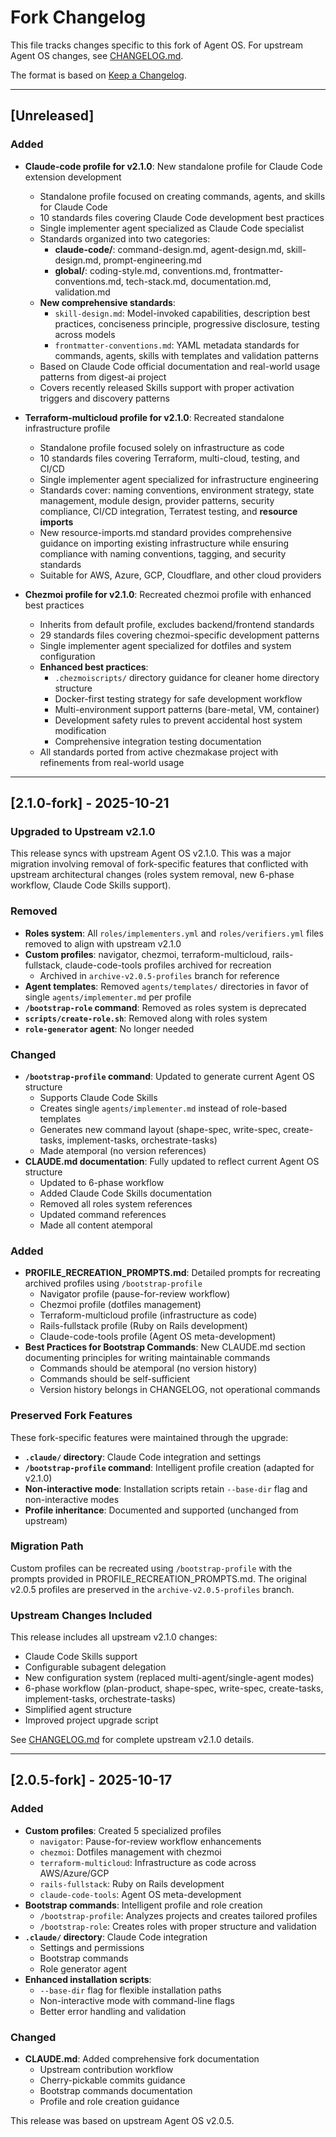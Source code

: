 # Fork Changelog

This file tracks changes specific to this fork of Agent OS. For upstream Agent OS changes, see [CHANGELOG.md](./CHANGELOG.md).

The format is based on [Keep a Changelog](https://keepachangelog.com/en/1.0.0/).

---

## [Unreleased]

### Added

- **Claude-code profile for v2.1.0**: New standalone profile for Claude Code extension development
  - Standalone profile focused on creating commands, agents, and skills for Claude Code
  - 10 standards files covering Claude Code development best practices
  - Single implementer agent specialized as Claude Code specialist
  - Standards organized into two categories:
    - **claude-code/**: command-design.md, agent-design.md, skill-design.md, prompt-engineering.md
    - **global/**: coding-style.md, conventions.md, frontmatter-conventions.md, tech-stack.md, documentation.md, validation.md
  - **New comprehensive standards**:
    - `skill-design.md`: Model-invoked capabilities, description best practices, conciseness principle, progressive disclosure, testing across models
    - `frontmatter-conventions.md`: YAML metadata standards for commands, agents, skills with templates and validation patterns
  - Based on Claude Code official documentation and real-world usage patterns from digest-ai project
  - Covers recently released Skills support with proper activation triggers and discovery patterns

- **Terraform-multicloud profile for v2.1.0**: Recreated standalone infrastructure profile
  - Standalone profile focused solely on infrastructure as code
  - 10 standards files covering Terraform, multi-cloud, testing, and CI/CD
  - Single implementer agent specialized for infrastructure engineering
  - Standards cover: naming conventions, environment strategy, state management, module design, provider patterns, security compliance, CI/CD integration, Terratest testing, and **resource imports**
  - New resource-imports.md standard provides comprehensive guidance on importing existing infrastructure while ensuring compliance with naming conventions, tagging, and security standards
  - Suitable for AWS, Azure, GCP, Cloudflare, and other cloud providers

- **Chezmoi profile for v2.1.0**: Recreated chezmoi profile with enhanced best practices
  - Inherits from default profile, excludes backend/frontend standards
  - 29 standards files covering chezmoi-specific development patterns
  - Single implementer agent specialized for dotfiles and system configuration
  - **Enhanced best practices**:
    - `.chezmoiscripts/` directory guidance for cleaner home directory structure
    - Docker-first testing strategy for safe development workflow
    - Multi-environment support patterns (bare-metal, VM, container)
    - Development safety rules to prevent accidental host system modification
    - Comprehensive integration testing documentation
  - All standards ported from active chezmakase project with refinements from real-world usage

---

## [2.1.0-fork] - 2025-10-21

### Upgraded to Upstream v2.1.0

This release syncs with upstream Agent OS v2.1.0. This was a major migration involving removal of fork-specific features that conflicted with upstream architectural changes (roles system removal, new 6-phase workflow, Claude Code Skills support).

### Removed

- **Roles system**: All `roles/implementers.yml` and `roles/verifiers.yml` files removed to align with upstream v2.1.0
- **Custom profiles**: navigator, chezmoi, terraform-multicloud, rails-fullstack, claude-code-tools profiles archived for recreation
  - Archived in `archive-v2.0.5-profiles` branch for reference
- **Agent templates**: Removed `agents/templates/` directories in favor of single `agents/implementer.md` per profile
- **`/bootstrap-role` command**: Removed as roles system is deprecated
- **`scripts/create-role.sh`**: Removed along with roles system
- **`role-generator` agent**: No longer needed

### Changed

- **`/bootstrap-profile` command**: Updated to generate current Agent OS structure
  - Supports Claude Code Skills
  - Creates single `agents/implementer.md` instead of role-based templates
  - Generates new command layout (shape-spec, write-spec, create-tasks, implement-tasks, orchestrate-tasks)
  - Made atemporal (no version references)
- **CLAUDE.md documentation**: Fully updated to reflect current Agent OS structure
  - Updated to 6-phase workflow
  - Added Claude Code Skills documentation
  - Removed all roles system references
  - Updated command references
  - Made all content atemporal

### Added

- **PROFILE_RECREATION_PROMPTS.md**: Detailed prompts for recreating archived profiles using `/bootstrap-profile`
  - Navigator profile (pause-for-review workflow)
  - Chezmoi profile (dotfiles management)
  - Terraform-multicloud profile (infrastructure as code)
  - Rails-fullstack profile (Ruby on Rails development)
  - Claude-code-tools profile (Agent OS meta-development)
- **Best Practices for Bootstrap Commands**: New CLAUDE.md section documenting principles for writing maintainable commands
  - Commands should be atemporal (no version history)
  - Commands should be self-sufficient
  - Version history belongs in CHANGELOG, not operational commands

### Preserved Fork Features

These fork-specific features were maintained through the upgrade:

- **`.claude/` directory**: Claude Code integration and settings
- **`/bootstrap-profile` command**: Intelligent profile creation (adapted for v2.1.0)
- **Non-interactive mode**: Installation scripts retain `--base-dir` flag and non-interactive modes
- **Profile inheritance**: Documented and supported (unchanged from upstream)

### Migration Path

Custom profiles can be recreated using `/bootstrap-profile` with the prompts provided in PROFILE_RECREATION_PROMPTS.md. The original v2.0.5 profiles are preserved in the `archive-v2.0.5-profiles` branch.

### Upstream Changes Included

This release includes all upstream v2.1.0 changes:
- Claude Code Skills support
- Configurable subagent delegation
- New configuration system (replaced multi-agent/single-agent modes)
- 6-phase workflow (plan-product, shape-spec, write-spec, create-tasks, implement-tasks, orchestrate-tasks)
- Simplified agent structure
- Improved project upgrade script

See [CHANGELOG.md](./CHANGELOG.md) for complete upstream v2.1.0 details.

---

## [2.0.5-fork] - 2025-10-17

### Added

- **Custom profiles**: Created 5 specialized profiles
  - `navigator`: Pause-for-review workflow enhancements
  - `chezmoi`: Dotfiles management with chezmoi
  - `terraform-multicloud`: Infrastructure as code across AWS/Azure/GCP
  - `rails-fullstack`: Ruby on Rails development
  - `claude-code-tools`: Agent OS meta-development
- **Bootstrap commands**: Intelligent profile and role creation
  - `/bootstrap-profile`: Analyzes projects and creates tailored profiles
  - `/bootstrap-role`: Creates roles with proper structure and validation
- **`.claude/` directory**: Claude Code integration
  - Settings and permissions
  - Bootstrap commands
  - Role generator agent
- **Enhanced installation scripts**:
  - `--base-dir` flag for flexible installation paths
  - Non-interactive mode with command-line flags
  - Better error handling and validation

### Changed

- **CLAUDE.md**: Added comprehensive fork documentation
  - Upstream contribution workflow
  - Cherry-pickable commits guidance
  - Bootstrap commands documentation
  - Profile and role creation guidance

This release was based on upstream Agent OS v2.0.5.
